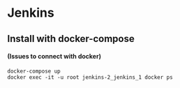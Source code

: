 # Jenkins
## Install with docker-compose
#### (Issues to connect with docker)
    docker-compose up
    docker exec -it -u root jenkins-2_jenkins_1 docker ps

